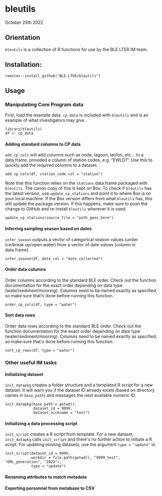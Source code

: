 # bleutils
October 25th 2022

## Orientation
`bleutils` is a collection of R functions for use by the BLE LTER IM team.

## Installation:

`remotes::install_github("BLE-LTER/bleutils")`

## Usage

### Manipulating Core Program data

First, load the example data. `cp_data` is included with `bleutils` and is an example of what investigators may give. 

```
library(bleutils)
df <- cp_data
```

#### Adding standard columns to CP data

`add_cp_cols` will add columns such as node, lagoon, lat/lon, etc... to a data.frame, provided a column of station codes, e.g. "EWLD1". Use this to quickly add the required columns to a dataset. 

```
add_cp_cols(df, station_code_col = "station")
```

Note that this function relies on the `stations` data.frame packaged with `bleutils`. The canon copy of this is kept on Box. To check if `bleutils` has the latest version, use `update_cp_stations` and point it to where Box is on your local machine. If the Box version differs from what `bleutils` has, this will update the package version. If this happens, make sure to push the change to GitHub and re-install `bleutils` wherever it is used.

```
update_cp_stations(source_file = "path_goes_here")
```

#### Inferring sampling season based on dates

`infer_season` outputs a vector of categorical season values (under ice/break up/open water) from a vector of date values (column in data.frame).

```
infer_season(df, date_col = "date_collected")
```

#### Order data columns

Order columns according to the standard BLE order. Check out the function documentation for the exact order depending on data type (water/sediment/mooring). Columns need to be named exactly as specified, so make sure that's done before running this function.

```
order_cp_cols(df, type = "water")
```

#### Sort data rows

Order data rows according to the standard BLE order. Check out the function documentation for the exact order depending on data type (water/sediment/mooring). Columns need to be named exactly as specified, so make sure that's done before running this function.

```
sort_cp_rows(df, type = "water")
```

### Other useful IM tasks

#### Initializing dataset

`init_datapkg` creates a folder structure and a templated R script for a new dataset. It will warn you if the dataset ID already exists (based on directory names in `base_path`) and messages the next available numeric ID.

```
init_datapkg(base_path = getwd(),
             dataset_id = 9999,
             dataset_nickname = "test")
```

#### Initializing a data processing script

`init_script` creates a R script from template. For a new dataset, `init_datapkg` calls `init_script` and there's no further action to initiate a R script. For updating existing datasets, use the argument `type = "update"` to 

```
init_script(dataset_id = 9999,
            workdir = file.path(getwd(), "9999_test", "EML_generation", "2022"), 
            type = "update")
```

#### Renaming attributes to match metadata

#### Exporting personnel from metabase to CSV
